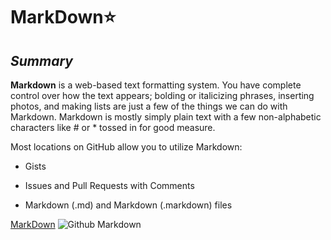 # **MarkDown**:star:
## *Summary*

**Markdown** is a web-based text formatting system. You have complete control over how the text appears; bolding or italicizing phrases, inserting photos, and making lists are just a few of the things we can do with Markdown. Markdown is mostly simply plain text with a few non-alphabetic characters like # or * tossed in for good measure.

Most locations on GitHub allow you to utilize Markdown:

- Gists

- Issues and Pull Requests with Comments

- Markdown (.md) and Markdown (.markdown) files

[MarkDown](https://guides.github.com/features/mastering-markdown/)
![Github Markdown](https://encrypted-tbn0.gstatic.com/images?q=tbn:ANd9GcRwOthZmTtFA0D-wqiXJw1ZBvh4QnWdpFHUGA&usqp=CAU)
